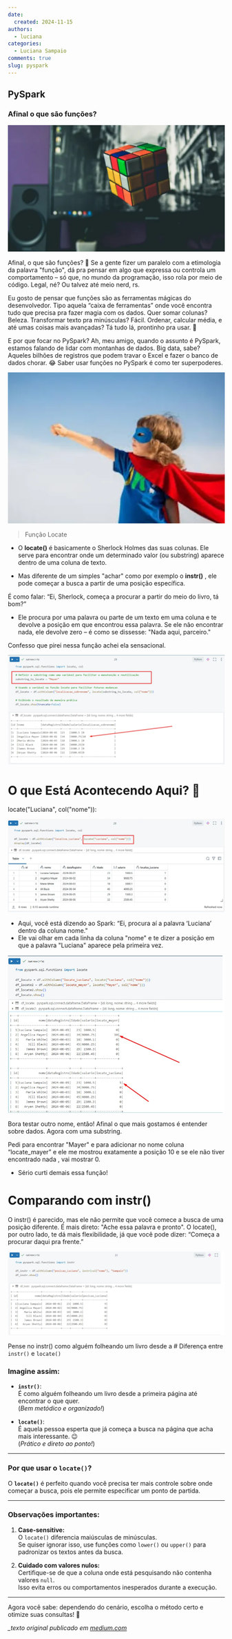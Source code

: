 ```yaml
---
date:
  created: 2024-11-15
authors:
  - luciana
categories:
  - Luciana Sampaio
comments: true
slug: pyspark
---
```


## PySpark

### Afinal o que são funções?

![alt text](../../../images/blog/luciana/func_1.png)

Afinal, o que são funções? 🤔
Se a gente fizer um paralelo com a etimologia da palavra "função", dá pra pensar em algo que expressa ou controla um comportamento – só que, no mundo da programação, isso rola por meio de código. Legal, né? Ou talvez até meio nerd, rs.

Eu gosto de pensar que funções são as ferramentas mágicas do desenvolvedor. Tipo aquela “caixa de ferramentas” onde você encontra tudo que precisa pra fazer magia com os dados. Quer somar colunas? Beleza. Transformar texto pra minúsculas? Fácil. Ordenar, calcular média, e até umas coisas mais avançadas? Tá tudo lá, prontinho pra usar. 🚀

<!-- more -->

E por que focar no PySpark?
Ah, meu amigo, quando o assunto é PySpark, estamos falando de lidar com montanhas de dados. Big data, sabe? Aqueles bilhões de registros que podem travar o Excel e fazer o banco de dados chorar. 😂 Saber usar funções no PySpark é como ter superpoderes.

![alt text](../../../images/blog/luciana/func_2.png)

> Função Locate

  - O **locate()**  é basicamente o Sherlock Holmes das suas colunas. Ele serve para encontrar onde um determinado valor (ou substring) aparece dentro de uma coluna de texto.


 
 - Mas diferente de um simples "achar" como por exemplo o  **instr()** , ele pode começar a busca a partir de uma posição específica.
  
 É como falar: “Ei, Sherlock, começa a procurar a partir do meio do livro, tá bom?”


- Ele procura por uma palavra ou parte de um texto em uma coluna e te devolve a posição em que encontrou essa palavra. Se ele não encontrar nada, ele devolve zero – é como se dissesse: "Nada aqui, parceiro."

Confesso que pirei nessa função achei ela sensacional. 

![alt text](../../../images/blog/luciana/func_3.png)

#  O que Está Acontecendo Aqui? 🤔

locate("Luciana", col("nome")):

![alt text](../../../images/blog/luciana/func_4.png)

- Aqui, você está dizendo ao Spark: “Ei, procura aí a palavra ‘Luciana’ dentro da coluna nome."
- Ele vai olhar em cada linha da coluna "nome" e te dizer a posição em que a palavra "Luciana" aparece pela primeira vez.


![alt text](../../../images/blog/luciana/func_5.png)



Bora testar outro nome, então! Afinal o que mais gostamos é entender sobre dados. Agora com uma substring.

Pedi para encontrar "Mayer" e para adicionar no nome coluna “locate_mayer” e ele me mostrou exatamente a posição 10 e se ele não tiver encontrado nada , vai mostrar 0.


 - Sério curti demais essa função!

# Comparando com instr()
O instr() é parecido, mas ele não permite que você comece a busca de uma posição diferente. É mais direto: "Ache essa palavra e pronto". O locate(), por outro lado, te dá mais flexibilidade, já que você pode dizer: “Começa a procurar daqui pra frente.”

![alt text](../../../images/blog/luciana/func_6.png)

Pense no instr() como alguém folheando um livro desde a # Diferença entre `instr()` e `locate()`

### Imagine assim:
- **`instr()`**:  
  É como alguém folheando um livro desde a primeira página até encontrar o que quer.  
  (*Bem metódico e organizado!*)  

- **`locate()`**:  
  É aquela pessoa esperta que já começa a busca na página que acha mais interessante. 😉  
  (*Prático e direto ao ponto!*)  

---

### Por que usar o `locate()`?
O **`locate()`** é perfeito quando você precisa ter mais controle sobre onde começar a busca, pois ele permite especificar um ponto de partida.

---

### Observações importantes:
1. **Case-sensitive:**  
   O `locate()` diferencia maiúsculas de minúsculas.  
   Se quiser ignorar isso, use funções como `lower()` ou `upper()` para padronizar os textos antes da busca.

2. **Cuidado com valores nulos:**  
   Certifique-se de que a coluna onde está pesquisando não contenha valores `null`.  
   Isso evita erros ou comportamentos inesperados durante a execução.

---

Agora você sabe: dependendo do cenário, escolha o método certo e otimize suas consultas! 🚀  

*_texto original publicado em [medium.com](https://medium.com/@luciana.sampaio84/fun%C3%A7%C3%B5es-em-pyspark-0d70b5bb5946)*